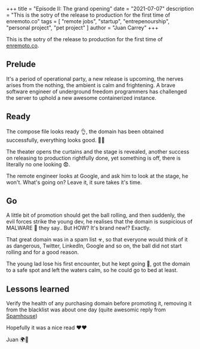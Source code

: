 +++
title = "Episode II: The grand opening"
date = "2021-07-07"
description = "This is the sotry of the release to production for the first time of enremoto.co"
tags = [
    "remote jobs", "startup", "entrepenourship", "personal project", "pet project"
]
author = "Juan Carrey"
+++

This is the sotry of the release to production for the first time of
[enremoto.co]( https://enremoto.co "full remote jobs at enremoto.co").

## Prelude

It's a period of operational party, a new release is upcoming, the nerves arises from the nothing, the ambient is calm and frightening.
A brave software engineer of underground freedom programmers has challenged the server to uphold a new awesome containerized instance.

## Ready
The compose file looks ready 👌, the domain has been obtained successfully, everything looks good. 🤞🤞

The theater opens the curtains and the stage is revealed, another success on releasing to production rightfully done, yet something is off, there is literally no one looking 😨.

The remote engineer looks at Google, and ask him to look at the stage, he won't. What's going on? Leave it, it sure takes it's time.

## Go
A little bit of promotion should get the ball rolling, and then suddenly, the evil forces strike the young dev, he realises that the domain is suspicious of MALWARE 🦠 they say.. But HOW? It's brand new!? Exactly.

That great domain was in a spam list ☣, so that everyone would think of it as dangerous, Twitter, LinkedIn, Google and so on, the ball did not start rolling and for a good reason.

The young lad lose his first encounter, but he kept going 💪, got the domain to a safe spot and left the waters calm, so he could go to bed at least.

## Lessons learned

Verify the health of any purchasing domain before promoting it, removing it from the blacklist was about one day (quite awesomic reply from [Spamhouse](https://www.spamhaus.org/))

Hopefully it was a nice read ❤❤

Juan 🌍🌳
